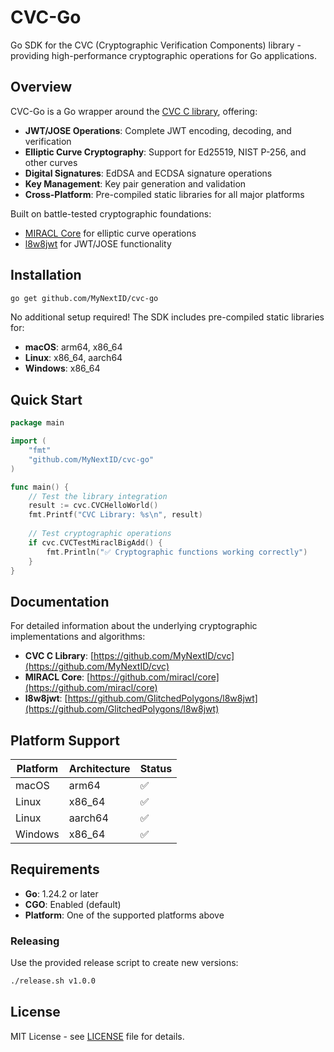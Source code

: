 # CVC-Go

Go SDK for the CVC (Cryptographic Verification Components) library - providing high-performance cryptographic operations
for Go applications.

## Overview

CVC-Go is a Go wrapper around the [CVC C library](https://github.com/MyNextID/cvc), offering:

- **JWT/JOSE Operations**: Complete JWT encoding, decoding, and verification
- **Elliptic Curve Cryptography**: Support for Ed25519, NIST P-256, and other curves
- **Digital Signatures**: EdDSA and ECDSA signature operations
- **Key Management**: Key pair generation and validation
- **Cross-Platform**: Pre-compiled static libraries for all major platforms

Built on battle-tested cryptographic foundations:

- [MIRACL Core](https://github.com/miracl/core) for elliptic curve operations
- [l8w8jwt](https://github.com/GlitchedPolygons/l8w8jwt) for JWT/JOSE functionality

## Installation

```bash
go get github.com/MyNextID/cvc-go
```

No additional setup required! The SDK includes pre-compiled static libraries for:

- **macOS**: arm64, x86_64
- **Linux**: x86_64, aarch64
- **Windows**: x86_64

## Quick Start

```go
package main

import (
    "fmt"
    "github.com/MyNextID/cvc-go"
)

func main() {
    // Test the library integration
    result := cvc.CVCHelloWorld()
    fmt.Printf("CVC Library: %s\n", result)
    
    // Test cryptographic operations
    if cvc.CVCTestMiraclBigAdd() {
        fmt.Println("✅ Cryptographic functions working correctly")
    }
}
```

## Documentation

For detailed information about the underlying cryptographic implementations and algorithms:

- **CVC C Library**: [https://github.com/MyNextID/cvc](https://github.com/MyNextID/cvc)
- **MIRACL Core**: [https://github.com/miracl/core](https://github.com/miracl/core)
- **l8w8jwt**: [https://github.com/GlitchedPolygons/l8w8jwt](https://github.com/GlitchedPolygons/l8w8jwt)

## Platform Support

| Platform | Architecture | Status |
|----------|--------------|--------|
| macOS    | arm64        | ✅      |
| Linux    | x86_64       | ✅      |
| Linux    | aarch64      | ✅      |
| Windows  | x86_64       | ✅      |

## Requirements

- **Go**: 1.24.2 or later
- **CGO**: Enabled (default)
- **Platform**: One of the supported platforms above

### Releasing

Use the provided release script to create new versions:

```bash
./release.sh v1.0.0
```

## License

MIT License - see [LICENSE](LICENSE) file for details.